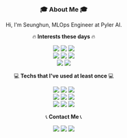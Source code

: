 <h3 align="center">🎓 About Me 🎓</h3>
<p align="center"> Hi, I'm Seunghun, MLOps Engineer at Pyler AI.
<p align="center">🔥<strong> Interests these days </strong>🔥</p>
<p align="center">
  <img src=https://img.shields.io/badge/Python-3766AB?style=flat-square&logo=Python&logoColor=white>
  <img src=https://img.shields.io/badge/Airflow-017CEE?style=flat-square&logo=apacheairflow&logoColor=white>
  <img src=https://img.shields.io/badge/Docker-2496ED?style=flat-square&logo=Docker&logoColor=white>
  <br>
  <img src=https://img.shields.io/badge/Keras-D00000?style=flat-square&logo=Keras&logoColor=white>
  <img src=https://img.shields.io/badge/TensorFlow-FF6F00?style=flat-square&logo=TensorFlow&logoColor=white>
  <img src=https://img.shields.io/badge/Kubernetes-326CE5?style=flat-square&logo=Kubernetes&logoColor=white>
  <br>
  <img src=https://img.shields.io/badge/GCP-4285F4?style=flat-square&logo=GoogleCloud&logoColor=white>
  <img src=https://img.shields.io/badge/Terraform-7B42BC?style=flat-square&logo=Terraform&logoColor=white>
</p>
<p align="center">💻<strong> Techs that I've used at least once </strong>💻</p> 
<p align="center">
  <img src=https://img.shields.io/badge/C++-00599C?style=flat-square&logo=C%2B%2B&logoColor=white>
  <img src=https://img.shields.io/badge/C-A8B9CC?style=flat-square&logo=C&logoColor=white>
  <img src=https://img.shields.io/badge/Swift-FA7343?style=flat-square&logo=Swift&logoColor=white>
  <br>
  <img src=https://img.shields.io/badge/MySQL-4479A1?style=flat-square&logo=MySQL&logoColor=white>
  <img src=https://img.shields.io/badge/PHP-777BB4?style=flat-square&logo=PHP&logoColor=white>
  <img src=https://img.shields.io/badge/pandas-150458?style=flat-square&logo=pandas&logoColor=white>
  <br>
  <img src=https://img.shields.io/badge/Swift-F05138?style=flat-square&logo=Swift&logoColor=white>
  <img src=https://img.shields.io/badge/Opencv-5C3EE8?style=flat-square&logo=OpenCV&logoColor=white>
  <img src=https://img.shields.io/badge/Java-007396?style=flat-square&logo=Java&logoColor=white>
</p>
<p align="center">📞<strong> Contact Me </strong>📞</p>
<p align="center">
  <a href="https://www.linkedin.com/in/seunghun-shin-8842a8186"><img src=https://img.shields.io/badge/LinkedIn-0A66C2?style=flat-square&logo=LinkedIn&logoColor=white></a>
  <a href="https://www.github.com/softho0n"><img src=https://img.shields.io/badge/github-181717?style=flat-square&logo=github&logoColor=white></a>
  <a href="mailto:18shshin@gmail.com"><img src=https://img.shields.io/badge/gmail-EA4335?style=flat-square&logo=gmail&logoColor=white></a>
</p>

